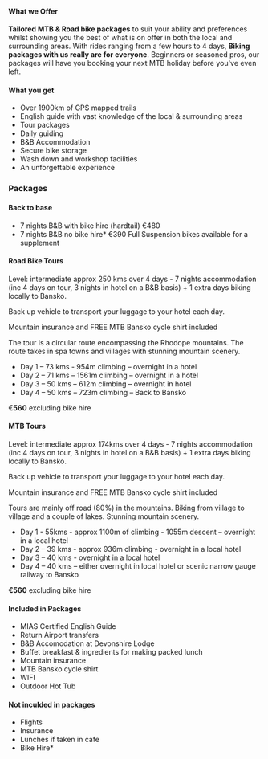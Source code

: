 #### What we Offer
**Tailored MTB & Road bike packages** to suit your ability and preferences whilst showing you the best of what is on offer in both the local and surrounding areas. With rides ranging from a few hours to 4 days, **Biking packages with us really are for everyone**. Beginners or seasoned pros, our packages will have you booking your next MTB holiday before you've even left.

#### What you get
- Over 1900km of GPS mapped trails
- English guide with vast knowledge of the local & surrounding areas
- Tour packages
- Daily guiding 
- B&B Accommodation
- Secure bike storage
- Wash down and workshop facilities
- An unforgettable experience 

### Packages

#### Back to base
- 7 nights B&B with bike hire (hardtail) €480
- 7 nights B&B no bike hire* €390
Full Suspension bikes available for a supplement

#### Road Bike Tours

Level: intermediate approx 250 kms over 4 days - 7 nights accommodation (inc 4 days on tour, 3 nights in hotel on a B&B basis) + 1 extra days biking locally to Bansko.

Back up vehicle to transport your luggage to your hotel each day.

Mountain insurance and FREE MTB Bansko cycle shirt included

The tour is a circular route encompassing the Rhodope mountains. The route takes in spa towns and villages with stunning mountain scenery.

- Day 1 – 73 kms - 954m climbing – overnight in a hotel 
- Day 2 – 71 kms – 1561m climbing – overnight in a hotel 
- Day 3 – 50 kms – 612m climbing – overnight in hotel 
- Day 4 – 50 kms – 723m climbing – Back to Bansko

**€560** excluding bike hire

#### MTB Tours

Level: intermediate approx 174kms over 4 days - 7 nights accommodation (inc 4 days on tour, 3 nights in hotel on a B&B basis) + 1 extra days biking locally to Bansko.

​Back up vehicle to transport your luggage to your hotel each day. 

​Mountain insurance and FREE MTB Bansko cycle shirt included

​Tours are mainly off road (80%) in the mountains. Biking from village to village and a couple of lakes. Stunning mountain scenery. 

- Day 1 - 55kms - approx 1100m of climbing - 1055m descent – overnight in a local hotel 
- Day 2 – 39 kms - approx 936m climbing - overnight in a local hotel 
- Day 3 – 40 kms - overnight in a local hotel 
- Day 4 – 40 kms – either overnight in local hotel or scenic narrow gauge railway to Bansko

​**€560** excluding bike hire

#### Included in Packages
- MIAS Certified English Guide
- Return Airport transfers
- B&B Accomodation at Devonshire Lodge
- Buffet breakfast & ingredients for making packed lunch
- Mountain insurance 
- MTB Bansko cycle shirt
- WIFI
- Outdoor Hot Tub

#### Not inculded in packages
- Flights
- Insurance
- Lunches if taken in cafe
- Bike Hire*